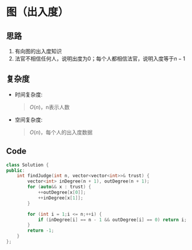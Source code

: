 # 图（出入度）
## 思路
1. 有向图的出入度知识
2. 法官不相信任何人，说明出度为$0$；每个人都相信法官，说明入度等于$n-1$
## 复杂度
- 时间复杂度:
  > $O(n)$，n表示人数
- 空间复杂度:
  > $O(n)$，每个人的出入度数据

## Code
```C++ []
class Solution {
public:
    int findJudge(int n, vector<vector<int>>& trust) {
        vector<int> inDegree(n + 1), outDegree(n + 1);
        for (auto&& x : trust) {
            ++outDegree[x[0]];
            ++inDegree[x[1]];
        }

        for (int i = 1;i <= n;++i) {
            if (inDegree[i] == n - 1 && outDegree[i] == 0) return i;
        }
        return -1;
    }
};
```